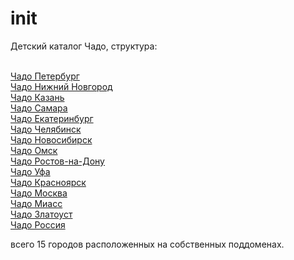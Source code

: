 # init

Детский каталог Чадо, структура:

<div class="w3-dropdown-content w3-bar-block w3-border">
<br/><a class="w3-bar-item w3-button" href="//spb.chado.org">Чадо Петербург</a>
<br/><a class="w3-bar-item w3-button" href="//nnov.chado.org">Чадо  Нижний Новгород</a>
<br/><a class="w3-bar-item w3-button" href="//kzn.chado.org">Чадо Казань</a>
<br/><a class="w3-bar-item w3-button" href="//sam.chado.org">Чадо Самара</a>
<br/><a class="w3-bar-item w3-button" href="//ekb.chado.org">Чадо Екатеринбург</a>
<br/><a class="w3-bar-item w3-button" href="//chel.chado.org">Чадо Челябинск</a>
<br/><a class="w3-bar-item w3-button" href="//nsk.chado.org">Чадо Новосибирск</a>
<br/><a class="w3-bar-item w3-button" href="//omsk.chado.org">Чадо Омск</a>
<br/><a class="w3-bar-item w3-button" href="//rst.chado.org">Чадо Ростов-на-Дону</a>
<br/><a class="w3-bar-item w3-button" href="//ufa.chado.org">Чадо Уфа</a>
<br/><a class="w3-bar-item w3-button" href="//krsk.chado.org/">Чадо Красноярск</a>
<br/><a class="w3-bar-item w3-button" href="//msk.chado.org/">Чадо Москва</a>
<br/><a class="w3-bar-item w3-button" href="//miass.chado.org/">Чадо Миасс</a>
<br/><a class="w3-bar-item w3-button" href="//zlat.chado.org/">Чадо Златоуст</a>
<br/><a class="w3-bar-item w3-button" href="//www.chado.org">Чадо Россия</a>
</div></div>

всего 15 городов расположенных на собственных поддоменах.
